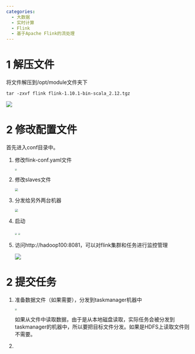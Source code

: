 ```yaml
---
categories:
  - 大数据
  - 实时计算
  - Flink
  - 基于Apache Flink的流处理
---
```

# 1 解压文件

将文件解压到/opt/module文件夹下
```shell
tar -zxvf flink flink-1.10.1-bin-scala_2.12.tgz
```

![](https://coachhe.oss-cn-shenzhen.aliyuncs.com/Flink/20201213211354.png)

# 2 修改配置文件

首先进入conf目录中。

1. 修改flink-conf.yaml文件

   <img src="https://coachhe.oss-cn-shenzhen.aliyuncs.com/Flink/20201213211645.png" style="zoom: 33%;" />

2. 修改slaves文件

   <img src="https://coachhe.oss-cn-shenzhen.aliyuncs.com/Flink/20201213211744.png" style="zoom:50%;" />

3. 分发给另外两台机器

   <img src="https://coachhe.oss-cn-shenzhen.aliyuncs.com/Flink/20201213211843.png" style="zoom:50%;" />

4. 启动

   <img src="https://coachhe.oss-cn-shenzhen.aliyuncs.com/Flink/20201213212136.png" style="zoom: 33%;" />

   <img src="https://coachhe.oss-cn-shenzhen.aliyuncs.com/Flink/20201213214824.png" style="zoom: 33%;" />

5. 访问http://hadoop100:8081，可以对flink集群和任务进行监控管理

   ![](https://coachhe.oss-cn-shenzhen.aliyuncs.com/Flink/20201213212329.png)

# 2 提交任务

1. 准备数据文件（如果需要），分发到taskmanager机器中

   <img src="https://coachhe.oss-cn-shenzhen.aliyuncs.com/Flink/20201213213202.png" style="zoom: 33%;" />

   如果从文件中读取数据，由于是从本地磁盘读取，实际任务会被分发到taskmanager的机器中，所以要把目标文件分发。如果是HDFS上读取文件则不需要。

2. 















